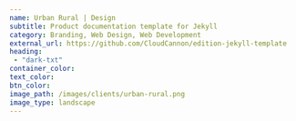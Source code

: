 ```yaml
---
name: Urban Rural | Design
subtitle: Product documentation template for Jekyll
category: Branding, Web Design, Web Development
external_url: https://github.com/CloudCannon/edition-jekyll-template
heading:
 - "dark-txt"
container_color: 
text_color: 
btn_color: 
image_path: /images/clients/urban-rural.png
image_type: landscape
---
```

